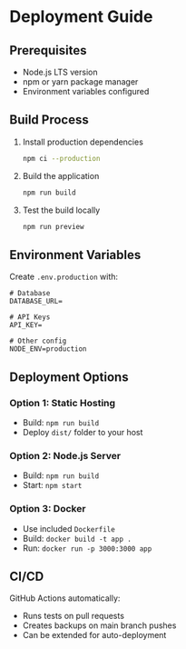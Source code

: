 # Deployment Guide

## Prerequisites

- Node.js LTS version
- npm or yarn package manager
- Environment variables configured

## Build Process

1. Install production dependencies
   ```bash
   npm ci --production
   ```

2. Build the application
   ```bash
   npm run build
   ```

3. Test the build locally
   ```bash
   npm run preview
   ```

## Environment Variables

Create `.env.production` with:

```
# Database
DATABASE_URL=

# API Keys
API_KEY=

# Other config
NODE_ENV=production
```

## Deployment Options

### Option 1: Static Hosting
- Build: `npm run build`
- Deploy `dist/` folder to your host

### Option 2: Node.js Server
- Build: `npm run build`
- Start: `npm start`

### Option 3: Docker
- Use included `Dockerfile`
- Build: `docker build -t app .`
- Run: `docker run -p 3000:3000 app`

## CI/CD

GitHub Actions automatically:
- Runs tests on pull requests
- Creates backups on main branch pushes
- Can be extended for auto-deployment